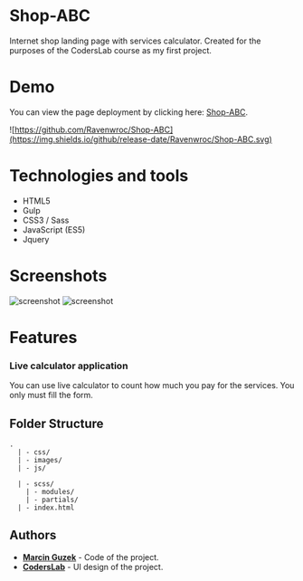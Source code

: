 # Shop-ABC
Internet shop landing page with services calculator. Created for the purposes of the CodersLab course as my first project.

# Demo
You can view the page deployment by clicking here: [Shop-ABC](https://ravenwroc.github.io/Shop-ABC/).

![https://github.com/Ravenwroc/Shop-ABC](https://img.shields.io/github/release-date/Ravenwroc/Shop-ABC.svg)

# Technologies and tools
* HTML5
* Gulp
* CSS3 / Sass
* JavaScript (ES5)
* Jquery

# Screenshots
![screenshot](https://i.imgur.com/BWsn75l.jpg)
![screenshot](https://i.imgur.com/sVCqZTd.jpg)

# Features
### Live calculator application
You can use live calculator to count how much you pay for the services. You only must fill the form.


## Folder Structure
```
.
  | - css/      
  | - images/  
  | - js/
       
  | - scss/
    | - modules/   
    | - partials/   
  | - index.html  

```
## Authors

* **[Marcin Guzek](https://github.com/Ravenwroc/)** - Code of the project.
* **[CodersLab](https://github.com/CodersLab)** - UI design of the project.
